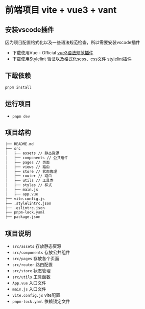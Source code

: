 # 前端项目 vite + vue3 + vant

## 安装vscode插件

因为项目配置格式化以及一些语法规范检查，所以需要安装vscode插件

+ 下载使用Vue - Official [vue3语法规范插件](https://marketplace.visualstudio.com/items?itemName=vue.volar)
+ 下载使用Stylelint 验证以及格式化scss、css文件 [stylelint插件](https://marketplace.visualstudio.com/items?itemName=stylelint.vscode-stylelint)

## 下载依赖

```bash
pnpm install 
```

## 运行项目

+ `pnpm dev`

## 项目结构

```bash
├── README.md
├── src
│   ├── assets // 静态资源
│   ├── components // 公共组件
│   ├── pages // 页面
│   ├── views // 路由
│   ├── store // 状态管理
│   ├── router // 路由
│   ├── utils // 工具类
│   ├── styles // 样式
│   ├── main.js
│   ├── app.vue
├── vite.config.js 
├── .stylelintrc.json
├── .eslintrc.json
├── pnpm-lock.yaml
├── package.json
```

## 项目说明

+ `src/assets` 存放静态资源
+ `src/components` 存放公共组件
+ `src/pages` 存放各个页面
+ `src/router` 路由配置
+ `src/store` 状态管理
+ `src/utils` 工具函数
+ `App.vue` 入口文件
+ `main.js` 入口文件
+ `vite.config.js` vite配置
+ `pnpm-lock.yaml` 依赖锁定文件
